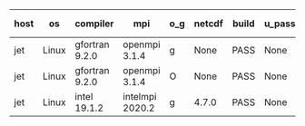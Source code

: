

| host     | os       | compiler                              | mpi                      | o_g        | netcdf        | build       | u_pass          | u_fail          | s_pass            | s_fail            | e_pass             | e_fail             | nuopc_pass       | nuopc_fail       | artifacts link          |
|----------|----------|---------------------------------------|--------------------------|------------|---------------|-------------|-----------------|-----------------|-------------------|-------------------|--------------------|--------------------|------------------|------------------|-------------------------|
| jet | Linux | gfortran 9.2.0 | openmpi 3.1.4  | g | None  | PASS | None | None | None | None | None | None | None | None | <a href="https://github.com/esmf-org/esmf-test-artifacts/tree/1e379f2038a20dd994487b526569d0e6c1f5049d/develop/gfortran/9.2.0/g/openmpi/3.1.4" target="_blank">1e379f2</a> | 
| jet | Linux | gfortran 9.2.0 | openmpi 3.1.4  | O | None  | PASS | None | None | None | None | None | None | None | None | <a href="https://github.com/esmf-org/esmf-test-artifacts/tree/4c5a420f0d921ea888ef0026660548f64c05bf44/develop/gfortran/9.2.0/O/openmpi/3.1.4" target="_blank">4c5a420</a> | 
| jet | Linux | intel 19.1.2 | intelmpi 2020.2  | g | 4.7.0  | PASS | None | None | None | None | None | None | None | None | <a href="https://github.com/esmf-org/esmf-test-artifacts/tree/15d1f6ca03953a8354e63064d8e85365405589bb/develop/intel/19.1.2/g/intelmpi/2020.2" target="_blank">15d1f6c</a> | 
